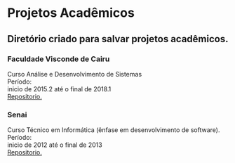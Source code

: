 # Projetos Acadêmicos

## Diretório criado para salvar projetos acadêmicos.

### Faculdade Visconde de Cairu<br/>
Curso Análise e Desenvolvimento de Sistemas<br/>
Período:<br/> 
inicio de 2015.2 até o final de 2018.1<br/> 
[Repositorio.](https://github.com/DimitriMiranda/projetos_academicos/tree/master/faculdade_visconde_de_cairu/) 


### Senai
Curso Técnico em Informática (ênfase em desenvolvimento de software). <br/>
Período:<br/> 
inicio de 2012 até o final de 2013   
[Repositorio.](https://github.com/DimitriMiranda/projetos_academicos/tree/master/senai_curso_tecnico/) 
